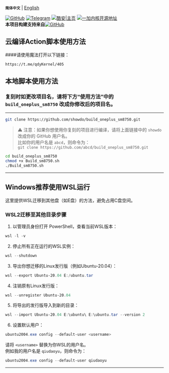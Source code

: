 **`简体中文`** | [English](README-en.md)<br>

[![GitHub](https://img.shields.io/badge/-GitHub|@showdo-181717?logo=github&logoColor=white&style=flat-square)](https://github.com/showdo/build_oneplus_sm8750)
[![Telegram](https://img.shields.io/badge/Telegram-频道-blue.svg?logo=telegram)](https://t.me/qdykernel)
[![酷安|主页](https://img.shields.io/badge/酷安%7C主页-3DDC84?style=flat-square&logo=android&logoColor=white)](http://www.coolapk.com/u/1624571)
[![一加内核开源地址](https://img.shields.io/badge/一加内核开源地址-EB0029?logo=oneplus&logoColor=white&style=flat-square)](https://github.com/OnePlusOSS/kernel_manifest)
<br><b>本项目构建支持来自</b>[![GitHub](https://img.shields.io/badge/-GitHub|@HanKuCha-181717?logo=github&logoColor=white&style=flat-square)](https://github.com/HanKuCha/oneplus13_a5p_sukisu)<br>
## 云编译Action脚本使用方法
####请使用魔法打开以下链接：
```bash
https://t.me/qdyKernel/405
```
## 本地脚本使用方法
### 复刻时如更改项目名，请将下方“使用方法”中的 `build_oneplus_sm8750` 改成你修改后的项目名。
---

```bash
git clone https://github.com/showdo/build_oneplus_sm8750.git
```

> ⚠️ 注意：如果你想使用你复刻的项目进行编译，请将上面链接中的 `showdo` 改成你的 GitHub 用户名。  
> 比如你的用户名是 `abcd`，则命令为：  
> `git clone https://github.com/abcd/build_oneplus_sm8750.git`

```bash
cd build_oneplus_sm8750
chmod +x Build_sm8750.sh
./Build_sm8750.sh
```

---

## Windows推荐使用WSL运行  
这里提供WSL迁移到其他盘（如E盘）的方法，避免占用C盘空间。

### WSL2迁移至其他目录步骤

1. 以管理员身份打开 PowerShell，查看当前WSL版本：

```powershell
wsl -l -v
```

2. 停止所有正在运行的WSL实例：

```powershell
wsl --shutdown
```

3. 导出你想迁移的Linux发行版（例如Ubuntu-20.04）：

```powershell
wsl --export Ubuntu-20.04 E:/ubuntu.tar
```

4. 注销原有Linux发行版：

```powershell
wsl --unregister Ubuntu-20.04
```

5. 将导出的发行版导入到新的目录：

```powershell
wsl --import Ubuntu-20.04 E:\ubuntu\ E:\ubuntu.tar --version 2
```

6. 设置默认用户：

```powershell
ubuntu2004.exe config --default-user <username>
```

请将 `<username>` 替换为你WSL的用户名。  
例如我的用户名是 `qiudaoyu`，则命令为：

```powershell
ubuntu2004.exe config --default-user qiudaoyu
```

---

